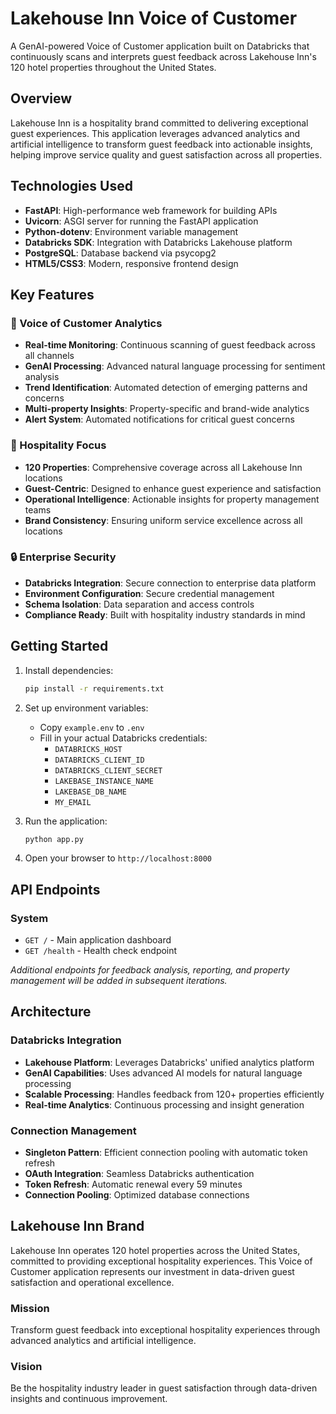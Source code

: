 # Lakehouse Inn Voice of Customer

A GenAI-powered Voice of Customer application built on Databricks that continuously scans and interprets guest feedback across Lakehouse Inn's 120 hotel properties throughout the United States.

## Overview

Lakehouse Inn is a hospitality brand committed to delivering exceptional guest experiences. This application leverages advanced analytics and artificial intelligence to transform guest feedback into actionable insights, helping improve service quality and guest satisfaction across all properties.

## Technologies Used

- **FastAPI**: High-performance web framework for building APIs
- **Uvicorn**: ASGI server for running the FastAPI application  
- **Python-dotenv**: Environment variable management
- **Databricks SDK**: Integration with Databricks Lakehouse platform
- **PostgreSQL**: Database backend via psycopg2
- **HTML5/CSS3**: Modern, responsive frontend design

## Key Features

### 🎯 Voice of Customer Analytics
- **Real-time Monitoring**: Continuous scanning of guest feedback across all channels
- **GenAI Processing**: Advanced natural language processing for sentiment analysis
- **Trend Identification**: Automated detection of emerging patterns and concerns
- **Multi-property Insights**: Property-specific and brand-wide analytics
- **Alert System**: Automated notifications for critical guest concerns

### 🏨 Hospitality Focus
- **120 Properties**: Comprehensive coverage across all Lakehouse Inn locations
- **Guest-Centric**: Designed to enhance guest experience and satisfaction
- **Operational Intelligence**: Actionable insights for property management teams
- **Brand Consistency**: Ensuring uniform service excellence across all locations

### 🔒 Enterprise Security
- **Databricks Integration**: Secure connection to enterprise data platform
- **Environment Configuration**: Secure credential management
- **Schema Isolation**: Data separation and access controls
- **Compliance Ready**: Built with hospitality industry standards in mind

## Getting Started

1. Install dependencies:
   ```bash
   pip install -r requirements.txt
   ```

2. Set up environment variables:
   - Copy `example.env` to `.env`
   - Fill in your actual Databricks credentials:
     - `DATABRICKS_HOST`
     - `DATABRICKS_CLIENT_ID` 
     - `DATABRICKS_CLIENT_SECRET`
     - `LAKEBASE_INSTANCE_NAME`
     - `LAKEBASE_DB_NAME`
     - `MY_EMAIL`

3. Run the application:
   ```bash
   python app.py
   ```

4. Open your browser to `http://localhost:8000`

## API Endpoints

### System
- `GET /` - Main application dashboard
- `GET /health` - Health check endpoint

*Additional endpoints for feedback analysis, reporting, and property management will be added in subsequent iterations.*

## Architecture

### Databricks Integration
- **Lakehouse Platform**: Leverages Databricks' unified analytics platform
- **GenAI Capabilities**: Uses advanced AI models for natural language processing
- **Scalable Processing**: Handles feedback from 120+ properties efficiently
- **Real-time Analytics**: Continuous processing and insight generation

### Connection Management
- **Singleton Pattern**: Efficient connection pooling with automatic token refresh
- **OAuth Integration**: Seamless Databricks authentication
- **Token Refresh**: Automatic renewal every 59 minutes
- **Connection Pooling**: Optimized database connections

## Lakehouse Inn Brand

Lakehouse Inn operates 120 hotel properties across the United States, committed to providing exceptional hospitality experiences. This Voice of Customer application represents our investment in data-driven guest satisfaction and operational excellence.

### Mission
Transform guest feedback into exceptional hospitality experiences through advanced analytics and artificial intelligence.

### Vision  
Be the hospitality industry leader in guest satisfaction through data-driven insights and continuous improvement.